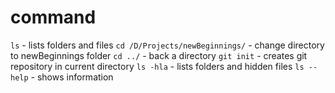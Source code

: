 # command

`ls` - lists folders and files
`cd /D/Projects/newBeginnings/` - change directory to newBeginnings folder
`cd ../` - back a directory
`git init` - creates git repository in current directory
`ls -hla` - lists folders and hidden files
`ls --help` - shows information